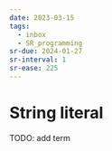 ```yaml
---
date: 2023-03-15
tags:
  - inbox
  - SR_programming
sr-due: 2024-01-27
sr-interval: 1
sr-ease: 225
---
```


# String literal

TODO: add term
